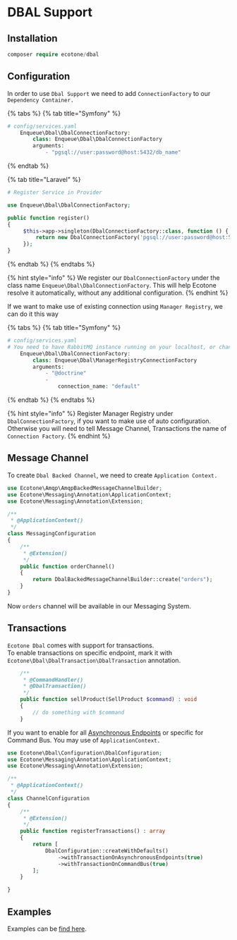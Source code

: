 # DBAL Support

## Installation

```php
composer require ecotone/dbal
```

## Configuration

In order to use `Dbal Support` we need to add `ConnectionFactory` to our `Dependency Container.` 

{% tabs %}
{% tab title="Symfony" %}
```php
# config/services.yaml
    Enqueue\Dbal\DbalConnectionFactory:
        class: Enqueue\Dbal\DbalConnectionFactory
        arguments:
            - "pgsql://user:password@host:5432/db_name"
```
{% endtab %}

{% tab title="Laravel" %}
```php
# Register Service in Provider

use Enqueue\Dbal\DbalConnectionFactory;

public function register()
{
     $this->app->singleton(DbalConnectionFactory::class, function () {
         return new DbalConnectionFactory('pgsql://user:password@host:5432/db_name');
     });
}
```
{% endtab %}
{% endtabs %}

{% hint style="info" %}
We register our `DbalConnectionFactory` under the class name `Enqueue\Dbal\DbalConnectionFactory`. This will help Ecotone resolve it automatically, without any additional configuration.
{% endhint %}

If we want to make use of existing connection using `Manager Registry`, we can do it this way

{% tabs %}
{% tab title="Symfony" %}
```php
# config/services.yaml
# You need to have RabbitMQ instance running on your localhost, or change DSN
    Enqueue\Dbal\DbalConnectionFactory:
        class: Enqueue\Dbal\ManagerRegistryConnectionFactory
        arguments:
            - "@doctrine"
            - 
                connection_name: "default"
```
{% endtab %}
{% endtabs %}

{% hint style="info" %}
Register Manager Registry under `DbalConnectionFactory`, if you want to make use of auto configuration.   
Otherwise you will need to tell Message Channel, Transactions the name of `Connection Factory`.
{% endhint %}

## Message Channel

To create `Dbal Backed Channel`, we need to create `Application Context.` 

```php
use Ecotone\Amqp\AmqpBackedMessageChannelBuilder;
use Ecotone\Messaging\Annotation\ApplicationContext;
use Ecotone\Messaging\Annotation\Extension;

/**
 * @ApplicationContext()
 */
class MessagingConfiguration
{
    /**
     * @Extension()
     */
    public function orderChannel()
    {
        return DbalBackedMessageChannelBuilder::create("orders");
    }
}
```

Now `orders` channel will be available in our Messaging System. 

## Transactions

`Ecotone Dbal` comes with support for transactions.    
To enable transactions on specific endpoint, mark it with `Ecotone\Dbal\DbalTransaction\DbalTransaction` annotation.

```php
    /**
     * @CommandHandler()
     * @DbalTransaction()
     */
    public function sellProduct(SellProduct $command) : void
    {
        // do something with $command
    }
```

If you want to enable for all [Asynchronous Endpoints](../quick-start/lesson-6-scheduling-and-asynchronous.md) or specific for Command Bus. You may use of `ApplicationContext.`

```php
use Ecotone\Dbal\Configuration\DbalConfiguration;
use Ecotone\Messaging\Annotation\ApplicationContext;
use Ecotone\Messaging\Annotation\Extension;

/**
 * @ApplicationContext()
 */
class ChannelConfiguration
{
    /**
     * @Extension()
     */
    public function registerTransactions() : array
    {
        return [
            DbalConfiguration::createWithDefaults()
                ->withTransactionOnAsynchronousEndpoints(true)
                ->withTransactionOnCommandBus(true)
        ];
    }

}
```

## Examples

Examples can be [find here](https://github.com/ecotoneframework/examples/tree/master/src/Dbal/Async).


